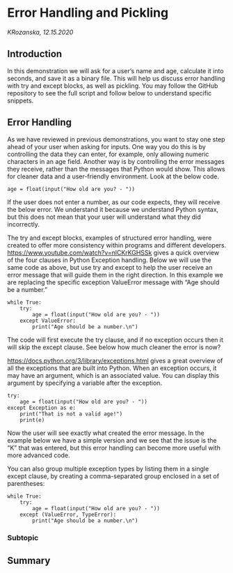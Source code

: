 # Error Handling and Pickling
*KRozanska, 12.15.2020*

## Introduction 
In this demonstration we will ask for a user’s name and age, calculate it into seconds, and save it as a binary file. This will help us discuss error handling with try and except blocks, as well as pickling. You may follow the GitHub repository to see the full script and follow below to understand specific snippets.

## Error Handling
As we have reviewed in previous demonstrations, you want to stay one step ahead of your user when asking for inputs. One way you do this is by controlling the data they can enter, for example, only allowing numeric characters in an age field. Another way is by controlling the error messages they receive, rather than the messages that Python would show. This allows for cleaner data and a user-friendly environment. 
Look at the below code.
```
age = float(input("How old are you? - "))
```
If the user does not enter a number, as our code expects, they will receive the below error. We understand it because we understand Python syntax, but this does not mean that your user will understand what they did incorrectly.
 
The try and except blocks, examples of structured error handling, were created to offer more consistency within programs and different developers. https://www.youtube.com/watch?v=nlCKrKGHSSk gives a quick overview of the four clauses in Python Exception handling. Below we will use the same code as above, but use try and except to help the user receive an error message that will guide them in the right direction. In this example we are replacing the specific exception ValueError message with “Age should be a number.”
```
while True:
    try:
        age = float(input("How old are you? - "))
    except ValueError:
        print("Age should be a number.\n")
```
The code will first execute the try clause, and if no exception occurs then it will skip the except clause. See below how much cleaner the error is now?
 
https://docs.python.org/3/library/exceptions.html gives a great overview of all the exceptions that are built into Python. When an exception occurs, it may have an argument, which is an associated value. You can display this argument by specifying a variable after the exception. 
```
try:
    age = float(input("How old are you? - "))
except Exception as e:
    print("That is not a valid age!")
    print(e)
```
Now the user will see exactly what created the error message. In the example below we have a simple version and we see that the issue is the “K” that was entered, but this error handling can become more useful with more advanced code. 
 
You can also group multiple exception types by listing them in a single except clause, by creating a comma-separated group enclosed in a set of parentheses:
```
while True:
    try:
        age = float(input("How old are you? - "))
    except (ValueError, TypeError):
        print("Age should be a number.\n")
```
### Subtopic 
## Summary
